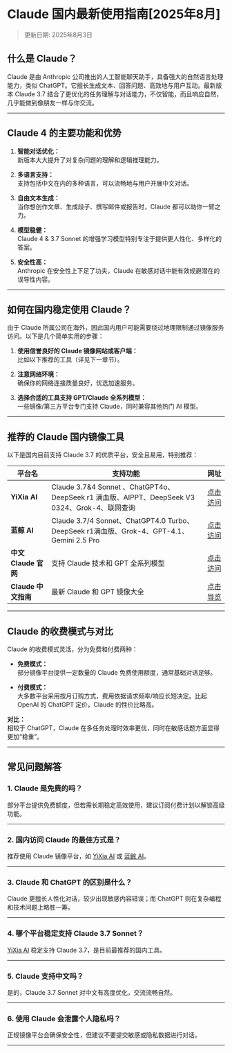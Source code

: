 # **Claude 国内最新使用指南[2025年8月]**  
> 更新日期: 2025年8月3日       

## **什么是 Claude？**

Claude 是由 Anthropic 公司推出的人工智能聊天助手，具备强大的自然语言处理能力，类似 ChatGPT。它擅长生成文本、回答问题、高效地与用户互动。最新版本 Claude 3.7 结合了更优化的任务理解与对话能力，不仅智能，而且响应自然，几乎能做到像朋友一样与你交流。

---

## **Claude 4 的主要功能和优势**

1. **智能对话优化：**  
   新版本大大提升了对复杂问题的理解和逻辑推理能力。

2. **多语言支持：**  
   支持包括中文在内的多种语言，可以流畅地与用户开展中文对话。

3. **自由文本生成：**  
   当你想创作文章、生成段子、撰写邮件或报告时，Claude 都可以助你一臂之力。

4. **模型稳健：**  
   Claude 4 & 3.7 Sonnet 的增强学习模型特别专注于提供更人性化、多样化的答案。

5. **安全性高：**  
   Anthropic 在安全性上下足了功夫，Claude 在敏感对话中能有效规避潜在的误导性内容。

---

## **如何在国内稳定使用 Claude？**

由于 Claude 所属公司在海外，因此国内用户可能需要绕过地理限制通过镜像服务访问。以下是几个简单实用的步骤：

1. **使用信誉良好的 Claude 镜像网站或客户端：**  
   比如以下推荐的工具（详见下一章节）。

2. **注意网络环境：**  
确保你的网络连接质量良好，优选加速服务。

3. **选择合适的工具支持 GPT/Claude 全系列模型：**  
一些镜像/第三方平台专门支持 Claude，同时兼容其他热门 AI 模型。

---

## **推荐的 Claude 国内镜像工具**

以下是国内目前支持 Claude 3.7 的优质平台，安全且易用，特别推荐：

| 平台名                     | 支持功能                                           | 网址                                                                                       |  
|----------------------------|---------------------------------------------------|------------------------------------------------------------------------------------------|  
| **YiXia AI**               | Claude 3.7&4 Sonnet 、ChatGPT4o、DeepSeek r1 满血版、AIPPT、DeepSeek V3 0324、Grok-4、联网查询   | [点击访问](https://xsimplechat.com)                                                     |  
| **蓝鲸 AI**               | Claude 3.7/4 Sonnet、ChatGPT4.0 Turbo、DeepSeek r1满血版、Grok-4、GPT-4.1、Gemini 2.5 Pro            | [点击访问](https://chat.lanjingai.org)                                                      |  
| **中文Claude 官网**      | 支持 Claude 技术和 GPT 全系列模型                  | [点击访问](https://chatgpt-chinese.com)                                                  |  
| **Claude 中文指南**        | 最新 Claude 和 GPT 镜像大全                        | [点击导览](https://guide1.lanjing.ai)                                                    |  

---

## **Claude 的收费模式与对比**

Claude 的收费模式灵活，分为免费和付费两种：

- **免费模式：**  
  部分镜像平台提供一定数量的 Claude 免费使用额度，通常基础对话足够。

- **付费模式：**  
  大多数平台采用按月订购方式，费用依据请求频率/响应长短决定。比起 OpenAI 的 ChatGPT 定价，Claude 的性价比略高。

**对比：**  
相较于 ChatGPT，Claude 在多任务处理时效率更优，同时在敏感话题方面显得更加“稳重”。

---

## **常见问题解答**

### **1. Claude 是免费的吗？**
部分平台提供免费额度，但若需长期稳定高效使用，建议订阅付费计划以解锁高级功能。

---

### **2. 国内访问 Claude 的最佳方式是？**
推荐使用 Claude 镜像平台，如 [YiXia AI](https://xsimplechat.com) 或 [蓝鲸 AI](https://xsimplechat.com)。

---

### **3. Claude 和 ChatGPT 的区别是什么？**
Claude 更擅长人性化对话，较少出现敏感内容错误；而 ChatGPT 则在复杂编程和技术问题上略胜一筹。

---

### **4. 哪个平台稳定支持 Claude 3.7 Sonnet？**
[YiXia AI](https://xsimplechat.com) 稳定支持 Claude 3.7，是目前最推荐的国内工具。

---

### **5. Claude 支持中文吗？**
是的，Claude 3.7 Sonnet 对中文有高度优化，交流流畅自然。

---

### **6. 使用 Claude 会泄露个人隐私吗？**
正规镜像平台会确保安全性，但建议不要提交敏感或隐私数据进行对话。

---
